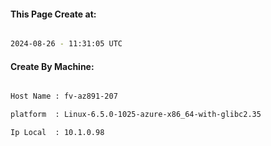
   
#### This Page Create at:

```bash

2024-08-26 - 11:31:05 UTC

```

#### Create By Machine:

```bash

Host Name : fv-az891-207

platform  : Linux-6.5.0-1025-azure-x86_64-with-glibc2.35

Ip Local  : 10.1.0.98

```

